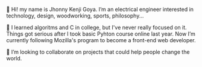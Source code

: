 👋 Hi! my name is Jhonny Kenji Goya. I’m an electrical engineer interested in technology, design, woodworking, sports, philosophy...

🌱 I learned algoritms and C in college, but I've never really focused on it. Things got serious after I took basic Pyhton course online last year. Now I’m currently following Mozilla's program to become a front-end web developer.

💞️ I’m looking to collaborate on projects that could help people change the world.

<!---
jowkenji/jowkenji is a ✨ special ✨ repository because its `README.md` (this file) appears on your GitHub profile.
You can click the Preview link to take a look at your changes.
--->

